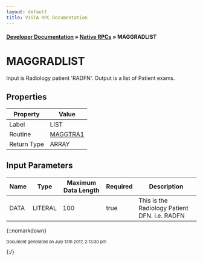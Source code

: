 ```yaml
---
layout: default
title: VISTA RPC Documentation
---
```


#### [Developer Documentation](../index) &#187; [Native RPCs](TableOfContents) &#187; MAGGRADLIST<br/>
# MAGGRADLIST

Input is Radiology patient 'RADFN'. Output is a list of Patient exams.

## Properties

Property | Value
--- | ---
Label | LIST
Routine | [MAGGTRA1](http://code.osehra.org/dox/Routine_MAGGTRA1_source.html)
Return Type | ARRAY


## Input Parameters

Name | Type | Maximum Data Length | Required | Description
--- | --- | --- | --- | ---
DATA | LITERAL | 100 | true | This is the Radiology Patient DFN.   i.e.  RADFN



{::nomarkdown} <br/><p style="font-size: 11px">Document generated on July 13th 2017, 2:13:30 pm</p>{:/}